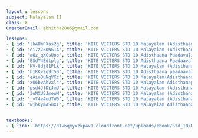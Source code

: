 ```yaml
--- 
layout : lessons 
subject: Malayalam II
class: X
CreaterEmail: abhitha2005@gmail.com

lessons: 
- { id: 'lk4HmFXas2g', title: 'KITE VICTERS STD 10 Malayalam (Adisthaana paadaavali)Class 01(First Bell-ഫസ്റ്റ് ബെല്‍)' }
- { id: 'ei7z7kKWG1A', title: 'KITE VICTERS STD 10 Malayalam (Adisthaana Paadaavali) Class 02 (First Bell-ഫസ്റ്റ് ബെല്‍)' }
- { id: 'aQz_qXCsUoo', title: 'KITE VICTERS STD 10 Adisthaana Paadavali Class 03 (First Bell-ഫസ്റ്റ് ബെല്‍)' }
- { id: 'ESdY4Edtplg', title: 'KITE VICTERS STD 10 Adisthaana Paadaavali Class 04 (First Bell-ഫസ്റ്റ് ബെല്‍)' }
- { id: 'KV-8dj81PLk', title: 'KITE VICTERS STD 10 Malayalam (Adisthana Paadavali) Class 05 (First Bell-ഫസ്റ്റ് ബെല്‍)' }
- { id: 'h1RKv2q9r50', title: 'KITE VICTERS STD 10 Adisthaana paadaavali Class 06 (First Bell-ഫസ്റ്റ് ബെല്‍)' }
- { id: 'eAioDuNqVKc', title: 'KITE VICTERS STD 10 Malayalam(Adisthaanapaadam) Class 07 (First Bell-ഫസ്റ്റ് ബെല്‍)' }
- { id: 'xU6bvAhVxl4', title: 'KITE VICTERS STD 10 Malayalam Adisthanapaadam Class 08 (First Bell-ഫസ്റ്റ് ബെല്‍)' }
- { id: 'psd4JfDiJmU', title: 'KITE VICTERS STD 10 Malayalam (Adisthana paadaavali) Class 09 (First Bell-ഫസ്റ്റ് ബെല്‍)' }
- { id: '3oNXU5JmewM', title: 'KITE VICTERS STD 10 Malayalam (Adisthanapaadam) Class 10 (First Bell-ഫസ്റ്റ് ബെല്‍)' }
- { id: '_vT4v4udTW0', title: 'KITE VICTERS STD 10 Malayalam (Adisthana paadavali) Class 11 (First Bell-ഫസ്റ്റ് ബെല്‍)' }
- { id: 'wjhkymASuXI', title: 'KITE VICTERS STD 10 Malayalam Adisthaana Paadavali Class 12 (First Bell-ഫസ്റ്റ് ബെല്‍)' }


textbooks:
- { link: 'https://d1v6qmyxzkp4v1.cloudfront.net/uploads/ebook/Std_10/MalayalamBT_1/MalayalamBT_1.pdf', title: 'Malayalam II' , medium: 'Malayalam' }
--- 
```

